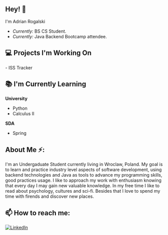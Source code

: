 <!-- <h2 align='center'>Adrian Rogalski @ Laxmena</h2>
<p align='center'><b>Undergraduate Student based in Wroclaw Poland</b></p> -->

<h2>Hey! 👋</h2>

I'm Adrian Rogalski 
- <i>Currently:</i> BS CS Student.
- <i>Currently:</i> Java Backend Bootcamp attendee.

<h2>💻 Projects I'm Working On</h2>
- ISS Tracker

<h2>📚 I'm Currently Learning</h2>

__University__
- Python
- Calculus II

__SDA__
- Spring

<h2> About Me ⚡:</h2>

I'm an Undergaduate Student currently living in Wroclaw, Poland. My goal is to learn and practice industry level aspects of software development, using backend technologies and Java as tools to advance my programming skills, good practices usage. I like to approach my work with enthusiasm knowing that every day I may gain new valuable knowledge. In my free time I like to read about psychology, cultures and sci-fi. Besides that I love to spend my time with firends and discover new places.

<h2>📫 How to reach me:</h2>

<a href="https://www.linkedin.com/in/adrianrogalski/">![LinkedIn](https://img.shields.io/badge/LinkedIn-0077B5?style=for-the-badge&logo=linkedin&logoColor=white)</a>

